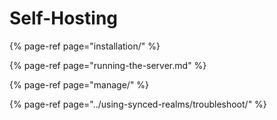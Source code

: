 # Self-Hosting

{% page-ref page="installation/" %}

{% page-ref page="running-the-server.md" %}

{% page-ref page="manage/" %}

{% page-ref page="../using-synced-realms/troubleshoot/" %}



